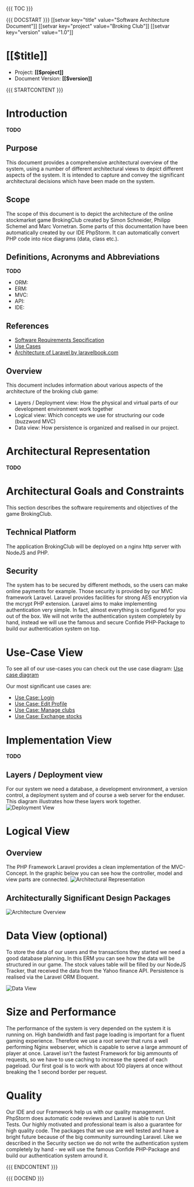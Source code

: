 
{{{ TOC }}}

{{{ DOCSTART }}}
[[setvar key="title" value="Software Architecture Document"]]
[[setvar key="project" value="Broking Club"]]
[[setvar key="version" value="1.0"]]

# [[$title]]
* Project: __[[$project]]__
* Document Version: __[[$version]]__

{{{ STARTCONTENT }}}


# Introduction
__TODO__

## Purpose

This document provides a comprehensive architectural overview of the system, using a number of different architectural views to depict different aspects of the system.  It is intended to capture and convey the significant architectural decisions which have been made on the system.

## Scope
The scope of this document is to depict the architecture of the online stockmarket game BrokingClub created by Simon Schneider, Philipp Schemel and Marc Vornetran.
Some parts of this documentation have been automatically created by our IDE PhpStorm. It can automatically convert PHP code into nice diagrams (data, class etc.).

## Definitions, Acronyms and Abbreviations
__TODO__
* ORM:
* ERM: 
* MVC: 
* API: 
* IDE: 

## References

* [Software Requirements Sepcification](?f=srs)
* [Use Cases](?f=usecases)
* [Architecture of Laravel by laravelbook.com](http://laravelbook.com/laravel-architecture/)


## Overview
This document includes information about various aspects of the architecture of the broking club game:
* Layers / Deployment view: How the physical and virtual parts of our development environment work together
* Logical view: Which concepts we use for structuring our code (buzzword MVC)
* Data view: How persistence is organized and realised in our project.

# Architectural Representation
__TODO__

# Architectural Goals and Constraints
This section describes the software requirements and objectives of the game BrokingClub. 

## Technical Platform
The application BrokingClub will be deployed on a nginx http server with NodeJS and PHP.
 
## Security
The system has to be secured by different methods, so the users can make online payments for example. 
Those security is provided by our MVC framework Laravel. Laravel provides facilities for strong AES encryption via the mcrypt PHP extension.
Laravel aims to make implementing authentication very simple. In fact, almost everything is configured for you out of the box.
We will not write the authentication system completely by hand, instead we will use the famous and secure Confide PHP-Package to build our authentication system on top. 

# Use-Case View
To see all of our use-cases you can check out the use case diagram: [Use case diagram](http://broking.club/img/doc/uc_diagram.png)

Our most significant use cases are:
* [Use Case: Login](?f=uc_login)
* [Use Case: Edit Profile](?f=uc_editprofile)
* [Use Case: Manage clubs](?f=uc_manageclubs)
* [Use Case: Exchange stocks](?f=uc_exchangestocks)

#  Implementation View
__TODO__

## Layers / Deployment view
For our system we need a database, a development environment, a version control, a deployment system and of course a web server for the enduser. 
This diagram illustrates how these layers work together.
![Deployment View](http://broking.club/img/doc/diagrams/deployment_view.png)

# Logical View
## Overview
The PHP Framework Laravel provides a clean implementation of the MVC-Concept. In the graphic below you can see how the controller, model and view parts are connected.
![Architectural Representation](http://broking.club/img/doc/diagrams/laravel_mvc_new.jpg)


## Architecturally Significant Design Packages
![Architecture Overview](http://broking.club/img/doc/diagrams/architecture_overview.png)

# Data View (optional)
To store the data of our users and the transactions they started we need a good database planning. In this ERM you can see how the data will be structured in our game.
The stock values table will be filled by our NodeJS Tracker, that received the data from the Yahoo finance API. Persistence is realised via the Laravel ORM Eloquent.

![Data View](http://broking.club/img/doc/diagrams/data_view.png)

# Size and Performance
The performance of the system is very depended on the system it is running on. High bandwidth and fast page loading is important for a fluent gaming experience. 
Therefore we use a root server that runs a well performing Nginx webserver, which is capable to serve a large ammount of player at once. Laravel isn't the fastest Framework for 
big ammounts of requests, so we have to use caching to increase the speed of each pageload. 
Our first goal is to work with about 100 players at once without breaking the 1 second border per request.

# Quality
Our IDE and our Framework help us with our quality management. PhpStorm does automatic code reviews and Laravel is able to run Unit Tests. Our highly motivated and professional team
is also a guarantee for high quality code.
The packages that we use are well tested and have a bright future because of the big community surrounding Laravel. Like we described in the Security section we do not write the authentication system
completely by hand - we will use the famous Confide PHP-Package and build our authentication system arround it. 

  
{{{ ENDCONTENT }}}

{{{ DOCEND }}}

